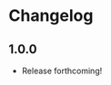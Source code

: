 # Changelog

[//]: # (>>   The order of list items should be: Critical/Fixes, New, Update, Remove, Underpinnings   <<)
[//]: # (>>   ## [UNRELEASED]https://github.com/roydukkey/typescript-web-storage/compare/v1.0.0...master   <<)

## 1.0.0

* Release forthcoming!
